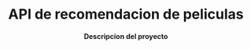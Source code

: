 <h1 align="center"> API de recomendacion de peliculas </h1>
<h4 align="center">
Descripcion del proyecto
</h4>